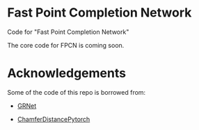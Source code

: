 # Fast Point Completion Network
Code for "Fast Point Completion Network"

The core code for FPCN is coming soon.

# Acknowledgements
Some of the code of this repo is borrowed from:

- [GRNet](https://github.com/hzxie/GRNet)

- [ChamferDistancePytorch](https://github.com/ThibaultGROUEIX/ChamferDistancePytorch)
